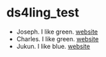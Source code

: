 # ds4ling_test

- Joseph. I like green. [website](https://wwww.jvcasillas.com)
- Charles. I like green. [website](https://wwww.charles.com)
- Jukun. I like blue. [website](https://www.Jukun.com)
